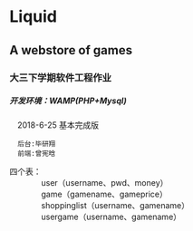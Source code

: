 # Liquid
## A webstore of games<br>
### 大三下学期软件工程作业<br>
##### 开发环境：WAMP(PHP+Mysql)<br>

　2018-6-25 基本完成版
    
      后台:毕研翔
      前端:曾宪晗
      
四个表：<br>
　　　　user（username、pwd、money）<br>
　　　　game（gamename、gameprice）<br>
　　　　shoppinglist（username、gamename）<br>
　　　　usergame（username、gamename）<br>
